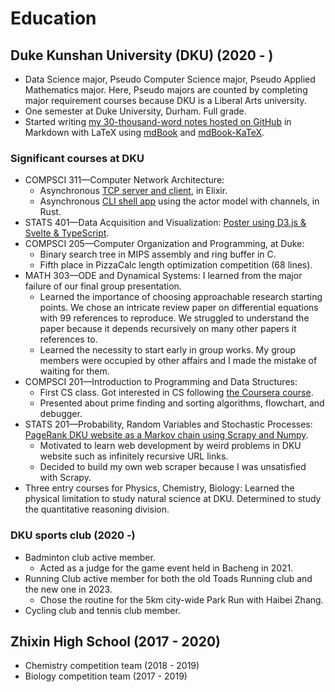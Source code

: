 # Education

## Duke Kunshan University (DKU) (2020 - )

- Data Science major, Pseudo Computer Science major,
    Pseudo Applied Mathematics major.
    Here, Pseudo majors are counted by completing major requirement courses
    because DKU is a Liberal Arts university.
- One semester at Duke University, Durham. Full grade.
- Started writing [my 30-thousand-word notes hosted on GitHub][notes] in
    Markdown with LaTeX using [mdBook][mdbook] and [mdBook-KaTeX][mdbook-katex].

### Significant courses at DKU

- COMPSCI 311—Computer Network Architecture:
    - Asynchronous [TCP server and client][CS311], in Elixir.
    - Asynchronous [CLI shell app][UDPRIP] using the actor model with channels,
        in Rust.
- STATS 401—Data Acquisition and Visualization:
    [Poster using D3.js & Svelte & TypeScript][STATS401_final_proj].
- COMPSCI 205—Computer Organization and Programming, at Duke:
    - Binary search tree in MIPS assembly and ring buffer in C.
    - Fifth place in PizzaCalc length optimization competition (68 lines).
- MATH 303—ODE and Dynamical Systems:
    I learned from the major failure of our final group presentation.
    - Learned the importance of choosing approachable research starting points.
        We chose an intricate review paper on differential equations with 99
        references to reproduce.
        We struggled to understand the paper because it depends recursively on
        many other papers it references to.
    - Learned the necessity to start early in group works.
        My group members were occupied by other affairs and I made the mistake
        of waiting for them.
- COMPSCI 201—Introduction to Programming and Data Structures:
    - First CS class. Got interested in CS following
        [the Coursera course][coursera].
    - Presented about prime finding and sorting algorithms, flowchart,
        and debugger.
- STATS 201—Probability, Random Variables and Stochastic Processes:
    [PageRank DKU website as a Markov chain using Scrapy and
    Numpy][STATS210_final_proj].
    - Motivated to learn web development by weird problems in DKU website such
        as infinitely recursive URL links.
    - Decided to build my own web scraper because I was unsatisfied with Scrapy.
- Three entry courses for Physics, Chemistry, Biology:
    Learned the physical limitation to study natural science at DKU.
    Determined to study the quantitative reasoning division.

### DKU sports club (2020 -)

- Badminton club active member.
    - Acted as a judge for the game event held in Bacheng in 2021.
- Running Club active member for both the old Toads Running club and the new
    one in 2023.
    - Chose the routine for the 5km city-wide Park Run with Haibei Zhang.
- Cycling club and tennis club member.

## Zhixin High School (2017 - 2020)

- Chemistry competition team (2018 - 2019)
- Biology competition team (2017 - 2019)

[coursera]: https://www.coursera.org/learn/cs-programming-java/
[CS311]: https://github.com/SichangHe/CS311
[mdBook]: https://github.com/rust-lang/mdBook
[mdbook-katex]: https://github.com/lzanini/mdbook-katex
[notes]: https://sichanghe.github.io/notes/
[STATS210_final_proj]: https://github.com/SichangHe/STATS210_final_project
[STATS401_final_proj]: https://github.com/SichangHe/STATS401_final_project
[UDPRIP]: https://github.com/SichangHe/CS311/tree/main/udprip
